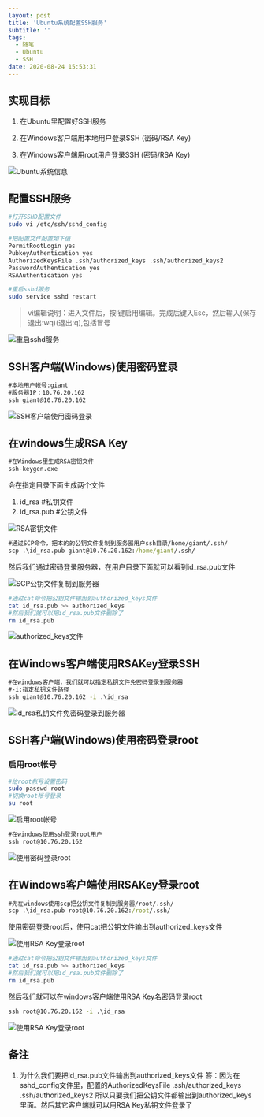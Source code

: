 ```yaml
---
layout: post
title: 'Ubuntu系统配置SSH服务'
subtitle: ''
tags:
  - 随笔
  - Ubuntu
  - SSH
date: 2020-08-24 15:53:31
---
```


## 实现目标

1. 在Ubuntu里配置好SSH服务

2. 在Windows客户端用本地用户登录SSH (密码/RSA Key)

3. 在Windows客户端用root用户登录SSH (密码/RSA Key)

![Ubuntu系统信息](1.png)

## 配置SSH服务

``` bash
#打开SSHD配置文件
sudo vi /etc/ssh/sshd_config

#把配置文件配置如下值
PermitRootLogin yes
PubkeyAuthentication yes
AuthorizedKeysFile .ssh/authorized_keys .ssh/authorized_keys2
PasswordAuthentication yes
RSAAuthentication yes

#重启sshd服务
sudo service sshd restart
```

> vi编辑说明：进入文件后，按i键启用编辑。完成后键入Esc，然后输入(保存退出:wq)(退出:q),包括冒号

![重启sshd服务](2.png)

## SSH客户端(Windows)使用密码登录

``` cmd
#本地用户帐号:giant
#服务器IP：10.76.20.162
ssh giant@10.76.20.162
```

![SSH客户端使用密码登录](3.png)

## 在windows生成RSA Key

``` cmd
#在Windows里生成RSA密钥文件
ssh-keygen.exe
```

会在指定目录下面生成两个文件

1. id_rsa #私钥文件
2. id_rsa.pub #公钥文件

![RSA密钥文件](4.png)

``` cmd
#通过SCP命令，把本的的公钥文件复制到服务器用户ssh目录/home/giant/.ssh/
scp .\id_rsa.pub giant@10.76.20.162:/home/giant/.ssh/
```

然后我们通过密码登录服务器，在用户目录下面就可以看到id_rsa.pub文件

![SCP公钥文件复制到服务器](5.png)

``` bash
#通过cat命令把公钥文件输出到authorized_keys文件
cat id_rsa.pub >> authorized_keys
#然后我们就可以把id_rsa.pub文件删除了
rm id_rsa.pub
```

![authorized_keys文件](6.png)

## 在Windows客户端使用RSAKey登录SSH

``` cmd
#在windows客户端，我们就可以指定私钥文件免密码登录到服务器
#-i:指定私钥文件路径
ssh giant@10.76.20.162 -i .\id_rsa
```

![id_rsa私钥文件免密码登录到服务器](7.png)

## SSH客户端(Windows)使用密码登录root

### 启用root帐号

```bash
#给root帐号设置密码
sudo passwd root
#切换root帐号登录
su root
```

![启用root帐号](root1.png)

``` cmd
#在windows使用ssh登录root用户
ssh root@10.76.20.162
```

![使用密码登录root](8.png)

## 在Windows客户端使用RSAKey登录root

``` cmd
#先在windows使用scp把公钥文件复制到服务器/root/.ssh/
scp .\id_rsa.pub root@10.76.20.162:/root/.ssh/
```

使用密码登录root后，使用cat把公钥文件输出到authorized_keys文件

![使用RSA Key登录root](9.png)

``` bash
#通过cat命令把公钥文件输出到authorized_keys文件
cat id_rsa.pub >> authorized_keys
#然后我们就可以把id_rsa.pub文件删除了
rm id_rsa.pub
```

然后我们就可以在windows客户端使用RSA Key名密码登录root

``` cmd
ssh root@10.76.20.162 -i .\id_rsa
```

![使用RSA Key登录root](10.png)

## 备注

1. 为什么我们要把id_rsa.pub文件输出到authorized_keys文件
答：因为在sshd_config文件里，配置的AuthorizedKeysFile .ssh/authorized_keys .ssh/authorized_keys2
所以只要我们把公钥文件都输出到authorized_keys里面。然后其它客户端就可以用RSA Key私钥文件登录了
